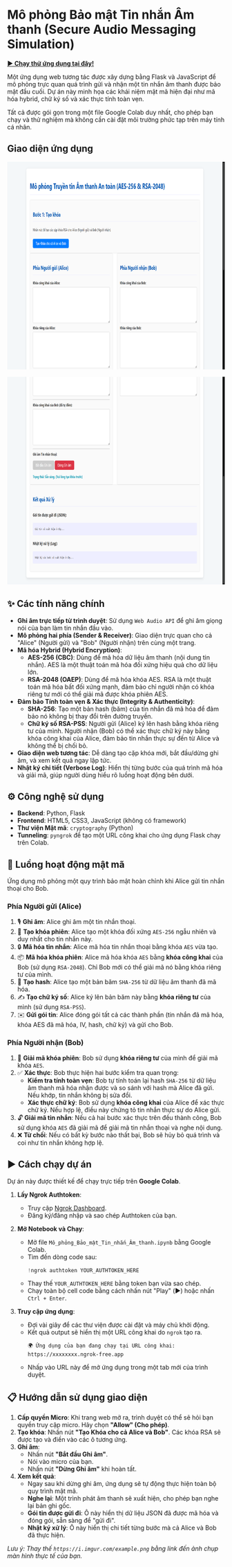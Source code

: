 # Mô phỏng Bảo mật Tin nhắn Âm thanh (Secure Audio Messaging Simulation)

[**▶️ Chạy thử ứng dụng tại đây!**](https://audio-message-security-simulation.onrender.com/)

Một ứng dụng web tương tác được xây dựng bằng Flask và JavaScript để mô phỏng trực quan quá trình gửi và nhận một tin nhắn âm thanh được bảo mật đầu cuối. Dự án này minh họa các khái niệm mật mã hiện đại như mã hóa hybrid, chữ ký số và xác thực tính toàn vẹn.

Tất cả được gói gọn trong một file Google Colab duy nhất, cho phép bạn chạy và thử nghiệm mà không cần cài đặt môi trường phức tạp trên máy tính cá nhân.

## Giao diện ứng dụng

<p align="center">  
   <img src="Picture/Screenshot (99).png" alt="Ảnh minh họa" width="850" height="480">  
</p>
<p align="center">  
   <img src="Picture/Screenshot (100).png" alt="Ảnh minh họa" width="850" height="480">  
</p>

## ✨ Các tính năng chính

  * **Ghi âm trực tiếp từ trình duyệt**: Sử dụng `Web Audio API` để ghi âm giọng nói của bạn làm tin nhắn đầu vào.
  * **Mô phỏng hai phía (Sender & Receiver)**: Giao diện trực quan cho cả "Alice" (Người gửi) và "Bob" (Người nhận) trên cùng một trang.
  * **Mã hóa Hybrid (Hybrid Encryption)**:
      * **AES-256 (CBC)**: Dùng để mã hóa dữ liệu âm thanh (nội dung tin nhắn). AES là một thuật toán mã hóa đối xứng hiệu quả cho dữ liệu lớn.
      * **RSA-2048 (OAEP)**: Dùng để mã hóa khóa AES. RSA là một thuật toán mã hóa bất đối xứng mạnh, đảm bảo chỉ người nhận có khóa riêng tư mới có thể giải mã được khóa phiên AES.
  * **Đảm bảo Tính toàn vẹn & Xác thực (Integrity & Authenticity)**:
      * **SHA-256**: Tạo một bản hash (băm) của tin nhắn đã mã hóa để đảm bảo nó không bị thay đổi trên đường truyền.
      * **Chữ ký số RSA-PSS**: Người gửi (Alice) ký lên hash bằng khóa riêng tư của mình. Người nhận (Bob) có thể xác thực chữ ký này bằng khóa công khai của Alice, đảm bảo tin nhắn thực sự đến từ Alice và không thể bị chối bỏ.
  * **Giao diện web tương tác**: Dễ dàng tạo cặp khóa mới, bắt đầu/dừng ghi âm, và xem kết quả ngay lập tức.
  * **Nhật ký chi tiết (Verbose Log)**: Hiển thị từng bước của quá trình mã hóa và giải mã, giúp người dùng hiểu rõ luồng hoạt động bên dưới.

## ⚙️ Công nghệ sử dụng

  * **Backend**: Python, Flask
  * **Frontend**: HTML5, CSS3, JavaScript (không có framework)
  * **Thư viện Mật mã**: `cryptography` (Python)
  * **Tunneling**: `pyngrok` để tạo một URL công khai cho ứng dụng Flask chạy trên Colab.

## 🚀 Luồng hoạt động mật mã

Ứng dụng mô phỏng một quy trình bảo mật hoàn chỉnh khi Alice gửi tin nhắn thoại cho Bob.

### Phía Người gửi (Alice)

1.  🎙️ **Ghi âm**: Alice ghi âm một tin nhắn thoại.
2.  🔑 **Tạo khóa phiên**: Alice tạo một khóa đối xứng `AES-256` ngẫu nhiên và duy nhất cho tin nhắn này.
3.  🔒 **Mã hóa tin nhắn**: Alice mã hóa tin nhắn thoại bằng khóa `AES` vừa tạo.
4.  📦 **Mã hóa khóa phiên**: Alice mã hóa khóa `AES` bằng **khóa công khai** của Bob (sử dụng `RSA-2048`). Chỉ Bob mới có thể giải mã nó bằng khóa riêng tư của mình.
5.  🧮 **Tạo hash**: Alice tạo một bản băm `SHA-256` từ dữ liệu âm thanh đã mã hóa.
6.  ✍️ **Tạo chữ ký số**: Alice ký lên bản băm này bằng **khóa riêng tư** của mình (sử dụng `RSA-PSS`).
7.  ✉️ **Gửi gói tin**: Alice đóng gói tất cả các thành phần (tin nhắn đã mã hóa, khóa AES đã mã hóa, IV, hash, chữ ký) và gửi cho Bob.

### Phía Người nhận (Bob)

1.  🔑 **Giải mã khóa phiên**: Bob sử dụng **khóa riêng tư** của mình để giải mã khóa `AES`.
2.  ✅ **Xác thực**: Bob thực hiện hai bước kiểm tra quan trọng:
      * **Kiểm tra tính toàn vẹn**: Bob tự tính toán lại hash `SHA-256` từ dữ liệu âm thanh mã hóa nhận được và so sánh với hash mà Alice đã gửi. Nếu khớp, tin nhắn không bị sửa đổi.
      * **Xác thực chữ ký**: Bob sử dụng **khóa công khai** của Alice để xác thực chữ ký. Nếu hợp lệ, điều này chứng tỏ tin nhắn thực sự do Alice gửi.
3.  🔓 **Giải mã tin nhắn**: Nếu cả hai bước xác thực trên đều thành công, Bob sử dụng khóa `AES` đã giải mã để giải mã tin nhắn thoại và nghe nội dung.
4.  ❌ **Từ chối**: Nếu có bất kỳ bước nào thất bại, Bob sẽ hủy bỏ quá trình và coi như tin nhắn không hợp lệ.

## ▶️ Cách chạy dự án

Dự án này được thiết kế để chạy trực tiếp trên **Google Colab**.

1.  **Lấy Ngrok Authtoken**:

      * Truy cập [Ngrok Dashboard](https://dashboard.ngrok.com/get-started/your-authtoken).
      * Đăng ký/đăng nhập và sao chép Authtoken của bạn.

2.  **Mở Notebook và Chạy**:

      * Mở file `Mô_phỏng_Bảo_mật_Tin_nhắn_Âm_thanh.ipynb` bằng Google Colab.
      * Tìm đến dòng code sau:
        ```python
        !ngrok authtoken YOUR_AUTHTOKEN_HERE
        ```
      * Thay thế `YOUR_AUTHTOKEN_HERE` bằng token bạn vừa sao chép.
      * Chạy toàn bộ cell code bằng cách nhấn nút "Play" (▶️) hoặc nhấn `Ctrl + Enter`.

3.  **Truy cập ứng dụng**:

      * Đợi vài giây để các thư viện được cài đặt và máy chủ khởi động.
      * Kết quả output sẽ hiển thị một URL công khai do `ngrok` tạo ra.
        ```
        🌍 Ứng dụng của bạn đang chạy tại URL công khai: https://xxxxxxxx.ngrok-free.app
        ```
      * Nhấp vào URL này để mở ứng dụng trong một tab mới của trình duyệt.

## 📋 Hướng dẫn sử dụng giao diện

1.  **Cấp quyền Micro**: Khi trang web mở ra, trình duyệt có thể sẽ hỏi bạn quyền truy cập micro. Hãy chọn **"Allow" (Cho phép)**.
2.  **Tạo khóa**: Nhấn nút **"Tạo Khóa cho cả Alice và Bob"**. Các khóa RSA sẽ được tạo và điền vào các ô tương ứng.
3.  **Ghi âm**:
      * Nhấn nút **"Bắt đầu Ghi âm"**.
      * Nói vào micro của bạn.
      * Nhấn nút **"Dừng Ghi âm"** khi hoàn tất.
4.  **Xem kết quả**:
      * Ngay sau khi dừng ghi âm, ứng dụng sẽ tự động thực hiện toàn bộ quy trình mật mã.
      * **Nghe lại**: Một trình phát âm thanh sẽ xuất hiện, cho phép bạn nghe lại bản ghi gốc.
      * **Gói tin được gửi đi**: Ô này hiển thị dữ liệu JSON đã được mã hóa và đóng gói, sẵn sàng để "gửi đi".
      * **Nhật ký xử lý**: Ô này hiển thị chi tiết từng bước mà cả Alice và Bob đã thực hiện.

  
*Lưu ý: Thay thế `https://i.imgur.com/example.png` bằng link đến ảnh chụp màn hình thực tế của bạn.*
